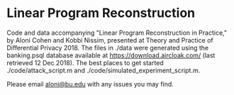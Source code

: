 # Linear Program Reconstruction

Code and data accompanying "Linear Program Reconstruction in Practice," by Aloni Cohen and Kobbi Nissim, presented at Theory and Practice of Differential Privacy 2018. The files in ./data were generated using the banking.psql database available at https://download.aircloak.com/  (last retrieved 12 Dec 2018). The best places to get started ./code/attack_script.m and ./code/simulated_experiment_script.m.

Please email aloni@bu.edu with any issues you may find.
